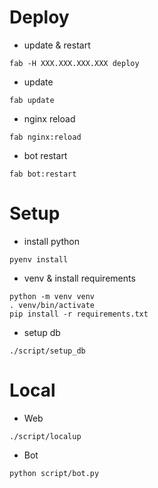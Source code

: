# Deploy
- update & restart
```
fab -H XXX.XXX.XXX.XXX deploy
```
- update
```
fab update
```
- nginx reload
```
fab nginx:reload
```
- bot restart
```
fab bot:restart
```


# Setup
- install python
```
pyenv install
```

- venv & install requirements
```
python -m venv venv
. venv/bin/activate
pip install -r requirements.txt
```

- setup db
```
./script/setup_db
```


# Local
- Web
```
./script/localup
```
- Bot
```
python script/bot.py
```
